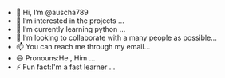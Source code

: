 - 👋 Hi, I’m @auscha789
- 👀 I’m interested in the projects ...
- 🌱 I’m currently learning python ...
- 💞️ I’m looking to collaborate with a many people as possible...
- 📫 You can reach me through my email...
- 😄 Pronouns:He , Him ...
- ⚡ Fun fact:I'm a fast learner ...

<!---
auscha789/auscha789 is a ✨ special ✨ repository because its `README.md` (this file) appears on your GitHub profile.
You can click the Preview link to take a look at your changes.
--->
